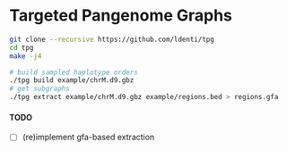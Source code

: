 # Targeted Pangenome Graphs

``` sh
git clone --recursive https://github.com/ldenti/tpg
cd tpg
make -j4

# build sampled haplotype orders
./tpg build example/chrM.d9.gbz
# get subgraphs
./tpg extract example/chrM.d9.gbz example/regions.bed > regions.gfa
```

#### TODO
- [ ] (re)implement gfa-based extraction
